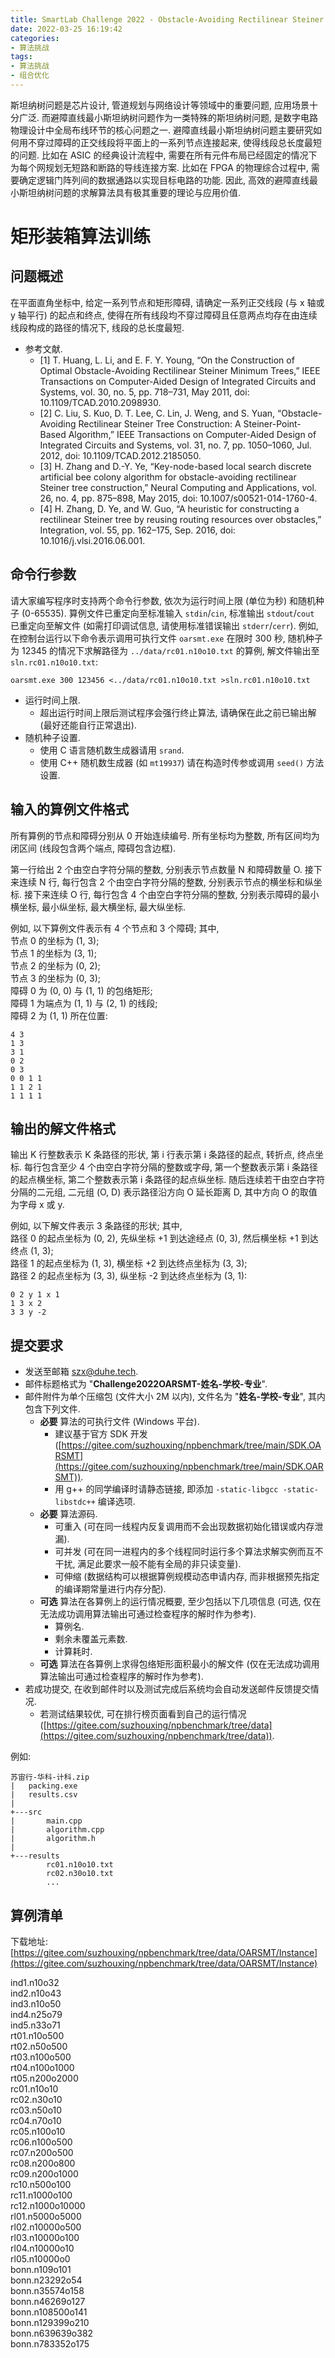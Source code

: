 ```yaml
---
title: SmartLab Challenge 2022 - Obstacle-Avoiding Rectilinear Steiner Minimum Tree
date: 2022-03-25 16:19:42
categories:
- 算法挑战
tags:
- 算法挑战
- 组合优化
---
```


斯坦纳树问题是芯片设计, 管道规划与网络设计等领域中的重要问题, 应用场景十分广泛.
而避障直线最小斯坦纳树问题作为一类特殊的斯坦纳树问题, 是数字电路物理设计中全局布线环节的核心问题之一.
避障直线最小斯坦纳树问题主要研究如何用不穿过障碍的正交线段将平面上的一系列节点连接起来, 使得线段总长度最短的问题.
比如在 ASIC 的经典设计流程中, 需要在所有元件布局已经固定的情况下为每个网规划无短路和断路的导线连接方案.
比如在 FPGA 的物理综合过程中, 需要确定逻辑门阵列间的数据通路以实现目标电路的功能.
因此, 高效的避障直线最小斯坦纳树问题的求解算法具有极其重要的理论与应用价值.



# 矩形装箱算法训练

## 问题概述

在平面直角坐标中, 给定一系列节点和矩形障碍, 请确定一系列正交线段 (与 x 轴或 y 轴平行) 的起点和终点, 使得在所有线段均不穿过障碍且任意两点均存在由连续线段构成的路径的情况下, 线段的总长度最短.

- 参考文献.
  - [1] T. Huang, L. Li, and E. F. Y. Young, “On the Construction of Optimal Obstacle-Avoiding Rectilinear Steiner Minimum Trees,” IEEE Transactions on Computer-Aided Design of Integrated Circuits and Systems, vol. 30, no. 5, pp. 718–731, May 2011, doi: 10.1109/TCAD.2010.2098930.
  - [2] C. Liu, S. Kuo, D. T. Lee, C. Lin, J. Weng, and S. Yuan, “Obstacle-Avoiding Rectilinear Steiner Tree Construction: A Steiner-Point-Based Algorithm,” IEEE Transactions on Computer-Aided Design of Integrated Circuits and Systems, vol. 31, no. 7, pp. 1050–1060, Jul. 2012, doi: 10.1109/TCAD.2012.2185050.
  - [3] H. Zhang and D.-Y. Ye, “Key-node-based local search discrete artificial bee colony algorithm for obstacle-avoiding rectilinear Steiner tree construction,” Neural Computing and Applications, vol. 26, no. 4, pp. 875–898, May 2015, doi: 10.1007/s00521-014-1760-4.
  - [4] H. Zhang, D. Ye, and W. Guo, “A heuristic for constructing a rectilinear Steiner tree by reusing routing resources over obstacles,” Integration, vol. 55, pp. 162–175, Sep. 2016, doi: 10.1016/j.vlsi.2016.06.001.



## 命令行参数

请大家编写程序时支持两个命令行参数, 依次为运行时间上限 (单位为秒) 和随机种子 (0-65535).
算例文件已重定向至标准输入 `stdin`/`cin`, 标准输出 `stdout`/`cout` 已重定向至解文件 (如需打印调试信息, 请使用标准错误输出 `stderr`/`cerr`).
例如, 在控制台运行以下命令表示调用可执行文件 `oarsmt.exe` 在限时 300 秒, 随机种子为 12345 的情况下求解路径为 `../data/rc01.n10o10.txt` 的算例, 解文件输出至 `sln.rc01.n10o10.txt`:
```
oarsmt.exe 300 123456 <../data/rc01.n10o10.txt >sln.rc01.n10o10.txt
```

- 运行时间上限.
  - 超出运行时间上限后测试程序会强行终止算法, 请确保在此之前已输出解 (最好还能自行正常退出).
- 随机种子设置.
  - 使用 C 语言随机数生成器请用 `srand`.
  - 使用 C++ 随机数生成器 (如 `mt19937`) 请在构造时传参或调用 `seed()` 方法设置.


## 输入的算例文件格式

所有算例的节点和障碍分别从 0 开始连续编号.
所有坐标均为整数, 所有区间均为闭区间 (线段包含两个端点, 障碍包含边框).

第一行给出 2 个由空白字符分隔的整数, 分别表示节点数量 N 和障碍数量 O.
接下来连续 N 行, 每行包含 2 个由空白字符分隔的整数, 分别表示节点的横坐标和纵坐标.
接下来连续 O 行, 每行包含 4 个由空白字符分隔的整数, 分别表示障碍的最小横坐标, 最小纵坐标, 最大横坐标, 最大纵坐标.

例如, 以下算例文件表示有 4 个节点和 3 个障碍; 其中,  
节点 0 的坐标为 (1, 3);  
节点 1 的坐标为 (3, 1);  
节点 2 的坐标为 (0, 2);  
节点 3 的坐标为 (0, 3);  
障碍 0 为 (0, 0) 与 (1, 1) 的包络矩形;  
障碍 1 为端点为 (1, 1) 与 (2, 1) 的线段;  
障碍 2 为 (1, 1) 所在位置:
```
4 3
1 3
3 1
0 2
0 3
0 0 1 1
1 1 2 1
1 1 1 1
```


## 输出的解文件格式

输出 K 行整数表示 K 条路径的形状, 第 i 行表示第 i 条路径的起点, 转折点, 终点坐标.
每行包含至少 4 个由空白字符分隔的整数或字母, 第一个整数表示第 i 条路径的起点横坐标, 第二个整数表示第 i 条路径的起点纵坐标.
随后连续若干由空白字符分隔的二元组, 二元组 (O, D) 表示路径沿方向 O 延长距离 D, 其中方向 O 的取值为字母 x 或 y.

例如, 以下解文件表示 3 条路径的形状; 其中,  
路径 0 的起点坐标为 (0, 2), 先纵坐标 +1 到达途经点 (0, 3), 然后横坐标 +1 到达终点 (1, 3);  
路径 1 的起点坐标为 (1, 3), 横坐标 +2 到达终点坐标为 (3, 3);  
路径 2 的起点坐标为 (3, 3), 纵坐标 -2 到达终点坐标为 (3, 1):
```
0 2 y 1 x 1
1 3 x 2
3 3 y -2

```


## 提交要求

- 发送至邮箱 [szx@duhe.tech](mailto:szx@duhe.tech).
- 邮件标题格式为 "**Challenge2022OARSMT-姓名-学校-专业**".
- 邮件附件为单个压缩包 (文件大小 2M 以内), 文件名为 "**姓名-学校-专业**", 其内包含下列文件.
  - **必要** 算法的可执行文件 (Windows 平台).
    - 建议基于官方 SDK 开发 ([https://gitee.com/suzhouxing/npbenchmark/tree/main/SDK.OARSMT](https://gitee.com/suzhouxing/npbenchmark/tree/main/SDK.OARSMT)).
    - 用 g++ 的同学编译时请静态链接, 即添加 `-static-libgcc -static-libstdc++` 编译选项.
  - **必要** 算法源码.
    - 可重入 (可在同一线程内反复调用而不会出现数据初始化错误或内存泄漏).
    - 可并发 (可在同一进程内的多个线程同时运行多个算法求解实例而互不干扰, 满足此要求一般不能有全局的非只读变量).
    - 可伸缩 (数据结构可以根据算例规模动态申请内存, 而非根据预先指定的编译期常量进行内存分配).
  - **可选** 算法在各算例上的运行情况概要, 至少包括以下几项信息 (可选, 仅在无法成功调用算法输出可通过检查程序的解时作为参考).
    - 算例名.
    - 剩余未覆盖元素数.
    - 计算耗时.
  - **可选** 算法在各算例上求得包络矩形面积最小的解文件 (仅在无法成功调用算法输出可通过检查程序的解时作为参考).
- 若成功提交, 在收到邮件时以及测试完成后系统均会自动发送邮件反馈提交情况.
  - 若测试结果较优, 可在排行榜页面看到自己的运行情况 ([https://gitee.com/suzhouxing/npbenchmark/tree/data](https://gitee.com/suzhouxing/npbenchmark/tree/data)).

例如:
```
苏宙行-华科-计科.zip
|   packing.exe
|   results.csv
|
+---src
|       main.cpp
|       algorithm.cpp
|       algorithm.h
|
+---results
        rc01.n10o10.txt
        rc02.n30o10.txt
        ...
```


## 算例清单

下载地址: [https://gitee.com/suzhouxing/npbenchmark/tree/data/OARSMT/Instance](https://gitee.com/suzhouxing/npbenchmark/tree/data/OARSMT/Instance)

ind1.n10o32  
ind2.n10o43  
ind3.n10o50  
ind4.n25o79  
ind5.n33o71  
rt01.n10o500  
rt02.n50o500  
rt03.n100o500  
rt04.n100o1000  
rt05.n200o2000  
rc01.n10o10  
rc02.n30o10  
rc03.n50o10  
rc04.n70o10  
rc05.n100o10  
rc06.n100o500  
rc07.n200o500  
rc08.n200o800  
rc09.n200o1000  
rc10.n500o100  
rc11.n1000o100  
rc12.n1000o10000  
rl01.n5000o5000  
rl02.n10000o500  
rl03.n10000o100  
rl04.n10000o10  
rl05.n10000o0  
bonn.n109o101  
bonn.n23292o54  
bonn.n35574o158  
bonn.n46269o127  
bonn.n108500o141  
bonn.n129399o210  
bonn.n639639o382  
bonn.n783352o175  
